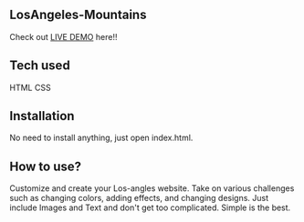 ## LosAngeles-Mountains

Check out [LIVE DEMO](https://los-angeles-akshay.herokuapp.com/) here!!


## Tech used

HTML
CSS

## Installation
No need to install anything, just open index.html.

## How to use?
Customize and create your Los-angles website. Take on various challenges such as changing colors, adding effects, and changing designs. Just include Images and Text and don't get too complicated. Simple is the best.

